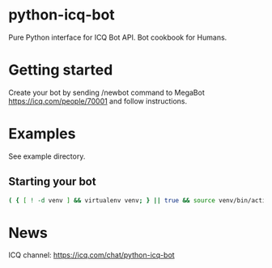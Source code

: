# python-icq-bot

Pure Python interface for ICQ Bot API. Bot cookbook for Humans.

# Getting started

Create your bot by sending /newbot command to MegaBot https://icq.com/people/70001 and follow instructions.

# Examples

See example directory.

## Starting your bot

```bash
( { [ ! -d venv ] && virtualenv venv; } || true && source venv/bin/activate && pip install -r requirements.txt && cd example && PYTHONPATH='..' python test_bot.py && deactivate )
```

# News

ICQ channel: https://icq.com/chat/python-icq-bot